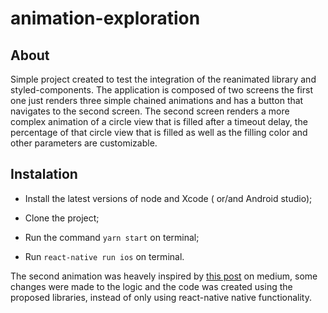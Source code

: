 # animation-exploration

## About

Simple project created to test the integration of the reanimated library and styled-components. The application is composed of two screens
the first one just renders three simple chained animations and has a button that navigates to the second screen. The second screen renders 
a more complex animation of a circle view that is filled after a timeout delay, the percentage of that circle view that is filled as well as 
the filling color and other parameters are customizable.


## Instalation

* Install the latest versions of node and Xcode ( or/and Android studio);

* Clone the project;

* Run the command `yarn start` on terminal;

* Run `react-native run ios` on terminal.

The second animation was heavely inspired by [this post](https://levelup.gitconnected.com/learn-react-native-animation-by-building-circular-progress-bar-b22258f9db03) on medium, some changes were made to the logic and the code was created using the proposed libraries, instead of only using react-native native functionality.
